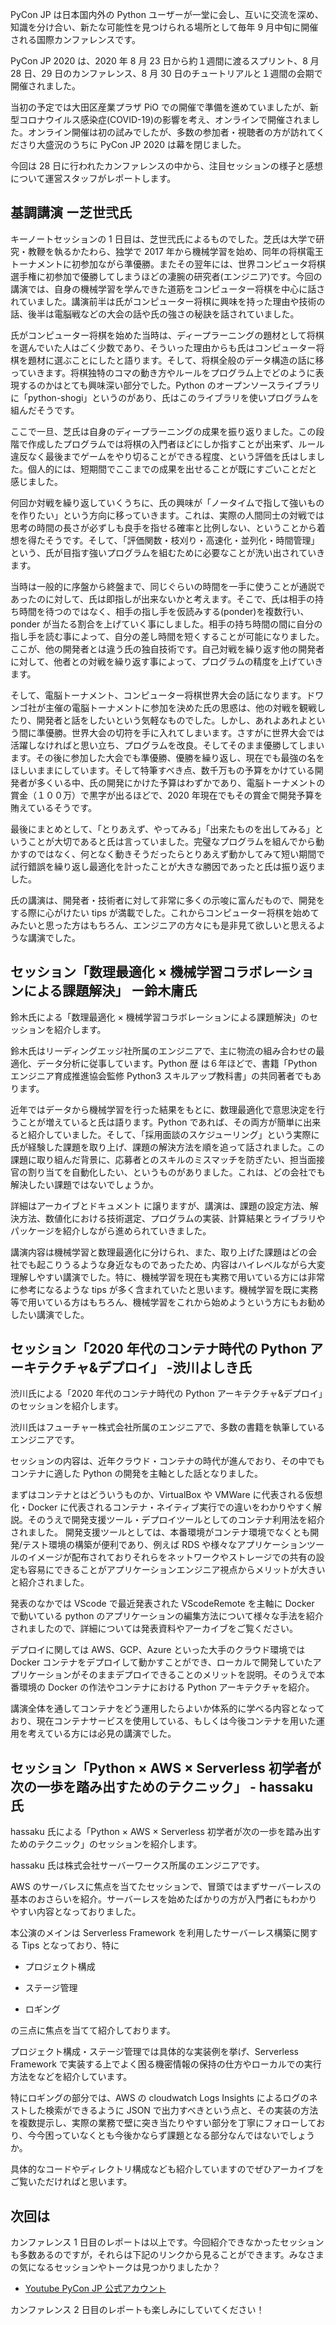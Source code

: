 PyCon JP は日本国内外の Python ユーザーが一堂に会し、互いに交流を深め、知識を分け合い、新たな可能性を見つけられる場所として毎年 9 月中旬に開催される国際カンファレンスです。

PyCon JP 2020 は、2020 年 8 月 23 日から約１週間に渡るスプリント、8 月 28 日、29 日のカンファレンス、8 月 30 日のチュートリアルと１週間の会期で開催されました。

当初の予定では大田区産業プラザ PiO での開催で準備を進めていましたが、新型コロナウイルス感染症(COVID-19)の影響を考え、オンラインで開催されました。オンライン開催は初の試みでしたが、多数の参加者・視聴者の方が訪れてくださり大盛況のうちに PyCon JP 2020 は幕を閉じました。

今回は 28 日に行われたカンファレンスの中から、注目セッションの様子と感想について運営スタッフがレポートします。

## 基調講演 ー芝世弐氏

キーノートセッションの 1 日目は、芝世弐氏によるものでした。芝氏は大学で研究・教鞭を執るかたわら、独学で 2017 年から機械学習を始め、同年の将棋電王トーナメントに初参加ながら準優勝。またその翌年には、世界コンピュータ将棋選手権に初参加で優勝してしまうほどの凄腕の研究者(エンジニア)です。今回の講演では、自身の機械学習を学んできた道筋をコンピューター将棋を中心に話されていました。講演前半は氏がコンピューター将棋に興味を持った理由や技術の話、後半は電脳戦などの大会の話や氏の強さの秘訣を話されていました。

氏がコンピューター将棋を始めた当時は、ディープラーニングの題材として将棋を選んでいた人はごく少数であり、そういった理由からも氏はコンピューター将棋を題材に選ぶことにしたと語ります。そして、将棋全般のデータ構造の話に移っていきます。将棋独特のコマの動き方やルールをプログラム上でどのように表現するのかはとても興味深い部分でした。Python のオープンソースライブラリに「python-shogi」というのがあり、氏はこのライブラリを使いプログラムを組んだそうです。

ここで一旦、芝氏は自身のディープラーニングの成果を振り返りました。この段階で作成したプログラムでは将棋の入門者ほどにしか指すことが出来ず、ルール違反なく最後までゲームをやり切ることができる程度、という評価を氏はしました。個人的には、短期間でここまでの成果を出せることが既にすごいことだと感じました。

何回か対戦を繰り返していくうちに、氏の興味が「ノータイムで指して強いものを作りたい」という方向に移っていきます。これは、実際の人間同士の対戦では思考の時間の長さが必ずしも良手を指せる確率と比例しない、ということから着想を得たそうです。そして、「評価関数・枝刈り・高速化・並列化・時間管理」という、氏が目指す強いプログラムを組むために必要なことが洗い出されていきます。

当時は一般的に序盤から終盤まで、同じぐらいの時間を一手に使うことが通説であったのに対して、氏は即指しが出来ないかと考えます。そこで、氏は相手の持ち時間を待つのではなく、相手の指し手を仮読みする(ponder)を複数行い、ponder が当たる割合を上げていく事にしました。相手の持ち時間の間に自分の指し手を読む事によって、自分の差し時間を短くすることが可能になりました。ここが、他の開発者とは違う氏の独自技術です。自己対戦を繰り返す他の開発者に対して、他者との対戦を繰り返す事によって、プログラムの精度を上げていきます。

そして、電脳トーナメント、コンピューター将棋世界大会の話になります。ドワンゴ社が主催の電脳トーナメントに参加を決めた氏の思惑は、他の対戦を観戦したり、開発者と話をしたいという気軽なものでした。しかし、あれよあれよという間に準優勝。世界大会の切符を手に入れてしまいます。さすがに世界大会では活躍しなければと思い立ち、プログラムを改良。そしてそのまま優勝してしまいます。その後に参加した大会でも準優勝、優勝を繰り返し、現在でも最強の名をほしいままにしています。そして特筆すべき点、数千万もの予算をかけている開発者が多くいる中、氏の開発にかけた予算はわずかであり、電脳トーナメントの賞金（１００万）で黒字が出るほどで、2020 年現在でもその賞金で開発予算を賄えているそうです。

最後にまとめとして、「とりあえず、やってみる」「出来たものを出してみる」ということが大切であると氏は言っていました。完璧なプログラムを組んでから動かすのではなく、何となく動きそうだったらとりあえず動かしてみて短い期間で試行錯誤を繰り返し最適化を計ったことが大きな勝因であったと氏は振り返りました。

氏の講演は、開発者・技術者に対して非常に多くの示唆に富んだもので、開発をする際に心がけたい tips が満載でした。これからコンピューター将棋を始めてみたいと思った方はもちろん、エンジニアの方々にも是非見て欲しいと思えるような講演でした。

## セッション「数理最適化 × 機械学習コラボレーションによる課題解決」 ー鈴木庸氏

鈴木氏による「数理最適化 × 機械学習コラボレーションによる課題解決」のセッションを紹介します。

鈴木氏はリーディングエッジ社所属のエンジニアで、主に物流の組み合わせの最適化、データ分析に従事しています。Python 歴 は６年ほどで、書籍「Python エンジニア育成推進協会監修 Python3 スキルアップ教科書」の共同著者でもあります。

近年ではデータから機械学習を行った結果をもとに、数理最適化で意思決定を行うことが増えていると氏は語ります。Python であれば、その両方が簡単に出来ると紹介していました。そして、「採用面談のスケジューリング」という実際に氏が経験した課題を取り上げ、課題の解決方法を順を追って話されました。この課題に取り組んだ背景に、応募者とのスキルのミスマッチを防ぎたい、担当面接官の割り当てを自動化したい、というものがありました。これは、どの会社でも解決したい課題ではないでしょうか。

詳細はアーカイブとドキュメント に譲りますが、講演は、課題の設定方法、解決方法、数値化における技術選定、プログラムの実装、計算結果とライブラリやパッケージを紹介しながら進められていきました。

講演内容は機械学習と数理最適化に分けられ、また、取り上げた課題はどの会社でも起こりうるような身近なものであったため、内容はハイレベルながら大変理解しやすい講演でした。特に、機械学習を現在も実務で用いている方には非常に参考になるような tips が多く含まれていたと思います。機械学習を既に実務等で用いている方はもちろん、機械学習をこれから始めようという方にもお勧めしたい講演でした。

## セッション「2020 年代のコンテナ時代の Python アーキテクチャ&デプロイ」 -渋川よしき氏

渋川氏による「2020 年代のコンテナ時代の Python アーキテクチャ&デプロイ」のセッションを紹介します。

渋川氏はフューチャー株式会社所属のエンジニアで、多数の書籍を執筆しているエンジニアです。

セッションの内容は、近年クラウド・コンテナの時代が進んでおり、その中でもコンテナに適した Python の開発を主軸とした話となりました。

まずはコンテナとはどういうものか、VirtualBox や VMWare に代表される仮想化・Docker に代表されるコンテナ・ネイティブ実行での違いをわかりやすく解説。そのうえで開発支援ツール・デプロイツールとしてのコンテナ利用法を紹介されました。
開発支援ツールとしては、本番環境がコンテナ環境でなくとも開発/テスト環境の構築が便利であり、例えば RDS や様々なアプリケーションツールのイメージが配布されておりそれらをネットワークやストレージでの共有の設定も容易にできることがアプリケーションエンジニア視点からメリットが大きいと紹介されました。

発表のなかでは VScode で最近発表された VScodeRemote を主軸に Docker で動いている python のアプリケーションの編集方法について様々な手法を紹介されましたので、詳細については発表資料やアーカイブをご覧ください。

デプロイに関しては AWS、GCP、Azure といった大手のクラウド環境では Docker コンテナをデプロイして動かすことができ、ローカルで開発していたアプリケーションがそのままデプロイできることのメリットを説明。そのうえで本番環境の Docker の作法やコンテナにおける Python アーキテクチャを紹介。

講演全体を通してコンテナをどう運用したらよいか体系的に学べる内容となっており、現在コンテナサービスを使用している、もしくは今後コンテナを用いた運用を考えている方には必見の講演でした。

## セッション「Python × AWS × Serverless 初学者が次の一歩を踏み出すためのテクニック」 - hassaku 氏

hassaku 氏による「Python × AWS × Serverless 初学者が次の一歩を踏み出すためのテクニック」のセッションを紹介します。

hassaku 氏は株式会社サーバーワークス所属のエンジニアです。

AWS のサーバレスに焦点を当てたセッションで、冒頭ではまずサーバーレスの基本のおさらいを紹介。サーバーレスを始めたばかりの方が入門者にもわかりやすい内容となっておりました。

本公演のメインは Serverless Framework を利用したサーバーレス構築に関する Tips となっており、特に

- プロジェクト構成

- ステージ管理

- ロギング

の三点に焦点を当てて紹介しております。

プロジェクト構成・ステージ管理では具体的な実装例を挙げ、Serverless Framework で実装する上でよく困る機密情報の保持の仕方やローカルでの実行方法をなどを紹介しています。

特にロギングの部分では、AWS の cloudwatch Logs Insights によるログのネストした検索ができるように JSON で出力すべきという点と、その実装の方法を複数提示し、実際の業務で壁に突き当たりやすい部分を丁寧にフォローしており、今今困っていなくとも今後かならず課題となる部分なんではないでしょうか。

具体的なコードやディレクトリ構成なども紹介していますのでぜひアーカイブをご覧いただければと思います。

## 次回は

カンファレンス 1 日目のレポートは以上です。今回紹介できなかったセッションも多数あるのですが，それらは下記のリンクから見ることができます。みなさまの気になるセッションやトークは見つかりましたか？

- [Youtube PyCon JP 公式アカウント](https://www.youtube.com/user/PyConJP/featured)

カンファレンス 2 日目のレポートも楽しみにしていてください！

